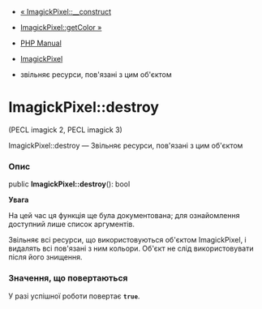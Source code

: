- [« ImagickPixel::\_\_construct](imagickpixel.construct.md)
- [ImagickPixel::getColor »](imagickpixel.getcolor.md)

- [PHP Manual](index.md)
- [ImagickPixel](class.imagickpixel.md)
- звільняє ресурси, пов'язані з цим об'єктом

# ImagickPixel::destroy

(PECL imagick 2, PECL imagick 3)

ImagickPixel::destroy — Звільняє ресурси, пов'язані з цим об'єктом

### Опис

public **ImagickPixel::destroy**(): bool

**Увага**

На цей час ця функція ще була документована; для
ознайомлення доступний лише список аргументів.

Звільняє всі ресурси, що використовуються об'єктом ImagickPixel, і видалять всі
пов'язані з ним кольори. Об'єкт не слід використовувати після його
знищення.

### Значення, що повертаються

У разі успішної роботи повертає **`true`**.
